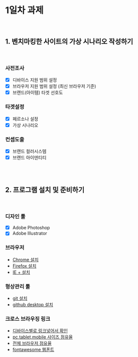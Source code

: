 # 1일차 과제

<br>

## 1. 벤치마킹한 사이트의 가상 시나리오 작성하기

<br>

### 사전조사
- [x] 디바이스 지원 범위 설정
- [x] 브라우저 지원 범위 설정 (최신 브라우저 기준)
- [x] 브랜드(아이템) 타겟 선호도

### 타겟설정
- [x] 페르소나 설정
- [x] 가상 시나리오

### 컨셉도출
- [x] 브랜드 컬러시스템
- [x] 브랜드 아이덴티티

<br>
<br>

## 2. 프로그램 설치 및 준비하기

<br>

### 디자인 툴
- [x] Adobe Photoshop
- [x] Adobe Illustrator

### 브라우저
- [Chrome 설치](https://www.google.com/intl/ko_ALL/chrome/)
- [Firefox 설치](https://www.mozilla.org/ko/firefox/new/)
- [IE + 설치](https://support.microsoft.com/ko-kr/help/17621/internet-explorer-downloads)

### 형상관리 툴
- [git 설치](https://coding-factory.tistory.com/245)
- [github desktop 설치](https://desktop.github.com/)

### 크로스 브라우징 링크
- [디바이스별로 링크넣어서 확인](http://iloveadaptive.com/url)
- [pc,tablet,mobile 사이즈 점유율](http://screensiz.es/)
- [전체 브라우저 점유율](https://netmarketshare.com/)
- [fontawesome 웹폰트](https://fontawesome.com/download)
